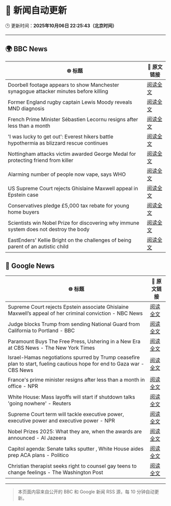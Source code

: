 # 🧠 新闻自动更新

🕒 更新时间：**2025年10月06日 22:25:43（北京时间）**

---

## 🌍 BBC News

| 🌐 标题 | 🔗 原文链接 |
|--------|-------------|
| Doorbell footage appears to show Manchester synagogue attacker minutes before killing | [阅读全文](https://www.bbc.com/news/articles/c62ne93n090o?at_medium=RSS&at_campaign=rss) |
| Former England rugby captain Lewis Moody reveals MND diagnosis | [阅读全文](https://www.bbc.com/sport/rugby-union/articles/cz7rddrrlqno?at_medium=RSS&at_campaign=rss) |
| French Prime Minister Sébastien Lecornu resigns after less than a month | [阅读全文](https://www.bbc.com/news/articles/cewn9k0w9rxo?at_medium=RSS&at_campaign=rss) |
| 'I was lucky to get out': Everest hikers battle hypothermia as blizzard rescue continues | [阅读全文](https://www.bbc.com/news/articles/cj4ykkgxqwko?at_medium=RSS&at_campaign=rss) |
| Nottingham attacks victim awarded George Medal for protecting friend from killer | [阅读全文](https://www.bbc.com/news/articles/cjr5xyn421yo?at_medium=RSS&at_campaign=rss) |
| Alarming number of people now vape, says WHO | [阅读全文](https://www.bbc.com/news/articles/c1kwxjzeez3o?at_medium=RSS&at_campaign=rss) |
| US Supreme Court rejects Ghislaine Maxwell appeal in Epstein case | [阅读全文](https://www.bbc.com/news/articles/cn83e6q7lq4o?at_medium=RSS&at_campaign=rss) |
| Conservatives pledge £5,000 tax rebate for young home buyers | [阅读全文](https://www.bbc.com/news/articles/c4gzv9j78dyo?at_medium=RSS&at_campaign=rss) |
| Scientists win Nobel Prize for discovering why immune system does not destroy the body | [阅读全文](https://www.bbc.com/news/articles/c2knwvpd7vno?at_medium=RSS&at_campaign=rss) |
| EastEnders' Kellie Bright on the challenges of being parent of an autistic child | [阅读全文](https://www.bbc.com/news/articles/c0jqy8pn275o?at_medium=RSS&at_campaign=rss) |

## 📰 Google News

| 🌐 标题 | 🔗 原文链接 |
|--------|-------------|
| Supreme Court rejects Epstein associate Ghislaine Maxwell’s appeal of her criminal conviction - NBC News | [阅读全文](https://news.google.com/rss/articles/CBMixwFBVV95cUxOb1h0N3hTY3VqQ0s3TE9XVHByaWpVY1AyOFc2ZE5qX2dGaW9RaUZuRFVPWnoyYkNQVVpBUlRVR0s1WmxDR1BWZWlVQW04ZzFka2IwZVRPSEptNDFyNnNJV0FsRnpUMkhSTUo4M2g0M1NmbkxjdmFqNFY4VkI0MndYVUs4cU50dVBFd1Zod2dDbUtLR0ZwemhqbTNTRVBqVVZuWVhsTmh6YTZJUzRpWU5rOW44MTRJSmpDbEYwb0xTOW1fSW5OM3dN0gFWQVVfeXFMUEJfOVpvU0ZuOFk2R1d1MVV3LTlYOHlhaE9VYlFfdjN0LWFic1h3VFNOazdqZjBpbHNQbE9vTjdrcC1KNzhMRVQydlRZWHhIN2hHblRQM0E?oc=5) |
| Judge blocks Trump from sending National Guard from California to Portland - BBC | [阅读全文](https://news.google.com/rss/articles/CBMiWkFVX3lxTE5IelhDOEpVcDBkN05DdHNHRWlnSXM2Q0VYbEs1cm95UkxSWVZzOWM1ekx2REx3dDFxRDRLTE9tTktjUU55X0lhb2h1c0JZNHFMcWVjemZad0dQUdIBX0FVX3lxTE9KUS1DSmktaENiUkdYWV93ZzZnWkVvR19IX3pkN1RJMzNrR2JqckRkeWFXd1FqNXlUWHFCRnp3djdXVUk2WTkyZTdGRFVjbkstTFZUTmpXbFpVM21yWFp3?oc=5) |
| Paramount Buys The Free Press, Ushering in a New Era at CBS News - The New York Times | [阅读全文](https://news.google.com/rss/articles/CBMimwFBVV95cUxQcU5BdEhSOTMyN0E5Y3NQRjZIa0JlOFNOX0NUbnJWWE4xTnE2MV90TG9tTWZEU2RoS0Z2OFhlZzR2U2RJa2pBVGtBa2FLYWU5QUlxbjRLOVcwTDBjY2U1Yzlac3dYSGJmcWhGR0xKSGMyZ0JWNUI1LWFOSjdZNUNsZVB2Nkt1NFpqc2J4dkl1SXZncXg0RW5FZGlMUQ?oc=5) |
| Israel-Hamas negotiations spurred by Trump ceasefire plan to start, fueling cautious hope for end to Gaza war - CBS News | [阅读全文](https://news.google.com/rss/articles/CBMingFBVV95cUxPNFdJcDdpVnhUVXB6QTZ3S1FldlRMTFV1dno0bnh2ZUZRV2JLMzZwRU5nN28yZE9WUDMzMV8zVGlsSWExbnFhQ25wY0xydkEwWGd5ZFhKazM0NFZ6Qkt5OWJNS3UzcGNwaW5HSTNheG5XMUUxYzZfTGluQlBCNjVHdVFHVmtUV2JqUEd6NlZGSkRRV1Q5SXRLUGtmTEVzUdIBowFBVV95cUxPOTY5X3lVeHFDMkdOS25rMDhKUzlqQklVVnBUMW5JaGJ1aUg0VjBuWV82cFQzbHJuRGRtYlpBcWt3TFozYjJaZG40Uzd2ZGU5bnIzcXdxakU3YklrS1lKb0pNWTZ4TUlMWVVTMG1ZYVhMWmJFNEhEVGN5cGc5Z1VkdmhSbEJSNFA2a1U2LVVGbmpHMUlpVDFIY0J6b3dCX0lZOGVv?oc=5) |
| France's prime minister resigns after less than a month in office - NPR | [阅读全文](https://news.google.com/rss/articles/CBMilAFBVV95cUxNOXRCZWxhNV9LdFRKVUhWbFNTcnJpNERRdERhUWFmOGJJMkROVG53U0p4M1BBXzFXVFpFd2ZwYnF3TTRPWWpMMFI3RjVXWm5uZWFQSGtMRHRkNklPc1p6NnduNWJpaXVaR0Z3bTY1TkJVRkgzdDRNM2dVNXNmbUxWUy1UQUE1bG90aDJoemY2VVBabzJF?oc=5) |
| White House: Mass layoffs will start if shutdown talks 'going nowhere' - Reuters | [阅读全文](https://news.google.com/rss/articles/CBMiwAFBVV95cUxOdVdrTlJRT0ZjVk42NEtlTWdVSmk0WV9JMnFKbVBEMTdvRkV0bnE3SHhNZUtOb1Z5Tl9qcFFzOUpVVUFKQk0wMEhMUDRhM2I2U0owaXBWMVdYNTBobFkySWloT2o2akc4dnNoWk1BZmJ1QlFuNENMamd2MW5CM3lfaDhWbndfRGJwenZjZnFSZGJqdG9XeVNOamdIMXk5UUxvMV80VEg1QWZERHNtYkZQcl9hRjZhdFZzdW9UWHRxdDY?oc=5) |
| Supreme Court term will tackle executive power, executive power and executive power - NPR | [阅读全文](https://news.google.com/rss/articles/CBMie0FVX3lxTE41QnJscVBPNFBMM1BMVllWX3RPQjd6YkctdGNiN1dqcklsZlpvVmxTWks1bUZ1VmFYX1Y0ZnZ0ZVNYQ0VEay1OemM0dXBhUjE3TjFWTWhhZXFSOTZiUGlfUGl1T2RFcmxkTUxiYnFVS3IzLTB5bmdNY2VMYw?oc=5) |
| Nobel Prizes 2025: What they are, when the awards are announced - Al Jazeera | [阅读全文](https://news.google.com/rss/articles/CBMiqAFBVV95cUxOR0w1UU5zb3ZOWjh6Nm5xMmpKeURUZG1aem5PenBjcWR3Sno4QnJsYjd4aGdfQnZvYXpMV0k1Q2VhWGtid3dzRV9JWjhOTlhycGZPSkozdHgxdF9VdFBOektJYVZ6OS1fMVR6b3ItSkQ1NFJvak1NdE9QenhPSG9pQTZLRC1VM0xKSjM0MTA3X2dMV0J1ajhBN2daU2poeHdydDJZYjRoV2jSAa4BQVVfeXFMTjZWU0IzZnpuRVJhMDlLTV80OElWV0ZyVEFtQWN5Wkw3c2gycEU2aG5oYm81VVdXY29qOE51VTZKcDI4b0RqbkRnWGdwV3FUNGlzNl9Rem5KT1BwMjRla2F0bjlPTTR5NTF3cGdjeGFhZXhvUUlfa25kcVZIZXRFd0NBaTNTTFotckFUUDdBNHNyOFpSLVd2aHljSl9VZ0c0VEN0T3pubG9ub3NNRkNR?oc=5) |
| Capitol agenda: Senate talks sputter , White House aides prep ACA plans - Politico | [阅读全文](https://news.google.com/rss/articles/CBMivgFBVV95cUxOSnNsTU03bU9PY2M2NkU5cnpBY0h5RmRvUlRxaXZlQkVOSVdkMFQ3akFWakpzRHd1UmpYWFlNUFpPUnBjVkxQYkJMSzNHcTNpYkFiM3N6MjgyZ2xkTmdsQ2tZdU5Vbm8xY0NJTnFiYjZvZjJzUkRhRDR4T2pmMDM1ZFdYTVRqNkZ3aURBT3A3Y0RaRmhDeDZnNWtYQXhWbG1SNmRrUnlhVmxMaUltOFRRcXVFSFBseThpQlh4VG9R?oc=5) |
| Christian therapist seeks right to counsel gay teens to change feelings - The Washington Post | [阅读全文](https://news.google.com/rss/articles/CBMilwFBVV95cUxPRXBQaDlXX05PWUJxQ1JHREJRLVhxLVdaLThjYmhNV2d6bnFDOHplV3JUcnA4RVUwa0pSQ0FFelJmUEZxVEhTQWQ0UldiREZKaWxFMVlJMlUtNGtDZW96dkZlejgxa0R4NS1jV0Q4cFhYckNOOExFZkVBTFBLYjFDeEFUZjU5d284azNZQ1AwWUpwWEVDYVQ4?oc=5) |

---
> 本页面内容来自公开的 BBC 和 Google 新闻 RSS 源，每 10 分钟自动更新。
